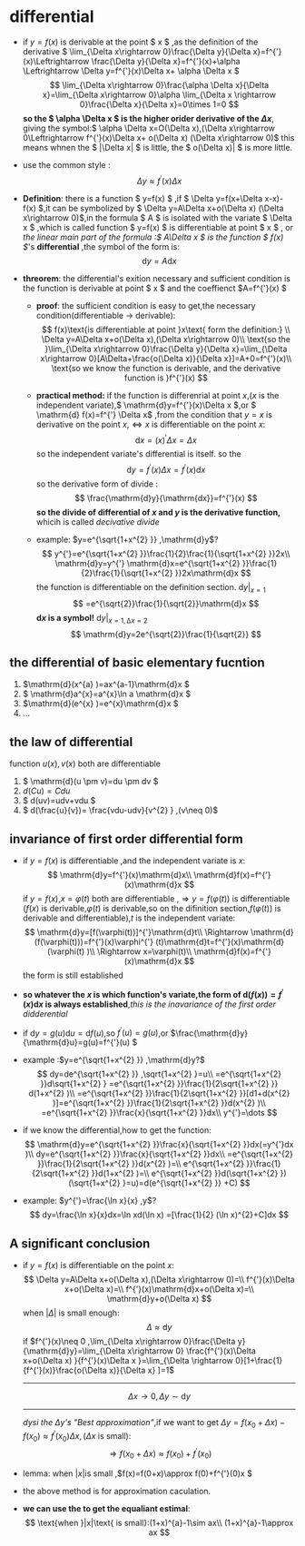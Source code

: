 # differential

* if $y=f(x)$ is derivable at the point $ x $ ,as the definition of the derivative $ \lim_{\Delta x\rightarrow 0}\frac{\Delta y}{\Delta x}=f^{'} (x)\Leftrightarrow \frac{\Delta y}{\Delta x}=f^{'}(x)+\alpha \Leftrightarrow \Delta y=f^{'}(x)\Delta x+ \alpha \Delta x   $ 
  $$
      \lim_{\Delta x\rightarrow 0}\frac{\alpha \Delta x}{\Delta x}=\lim_{\Delta x\rightarrow 0}\alpha \lim_{\Delta x \rightarrow 0}\frac{\Delta x}{\Delta x}=0\times 1=0
  $$ 
  **so the $ \alpha \Delta x $ is the higher orider derivative of the $\Delta x$**, giving the symbol:$ \alpha \Delta x=O(\Delta x),(\Delta x\rightarrow 0\Leftrightarrow f^{'}(x)\Delta x+ o(\Delta x) (\Delta x\rightarrow 0)$ 
  this means whnen the $ |\Delta x| $ is little, the $ o(\Delta x)| $ is more little.  

* use the common style : 
  $$
      \Delta y \approx f^{'}(x)\Delta x
  $$ 

* **Definition**: there is a function $ y=f(x) $ ,if $ \Delta y=f(x+\Delta x-x)-f(x) $,it can be symbolized by $ \Delta y=A\Delta x+o(\Delta x) (\Delta x\rightarrow 0)$,in the formula $ A $ is isolated with the variate $ \Delta x $  ,which is called function $ y=f(x) $  is differentiable at point $ x $ , or *the linear main part of the formula :$ A\Delta x $ is the function $ f(x) $*'s **differential** ,the symbol of the form is:
  $$
    \mathrm{d}y=A\mathrm{d}x
  $$ 

* **threorem**: the differential's exition necessary and sufficient condition is the function is derivable at point $ x $ and the coeffienct $A=f^{'}(x) $ 
  * **proof**: the sufficient condition is easy to get,the necessary condition(differentiable $\rightarrow$ derivable):
    $$
      f(x)\text{is differentiable at point }x\text{ form the definition:} \\
      \Delta y=A\Delta x+o(\Delta x),(\Delta x\rightarrow 0)\\
      \text{so the }\lim_{\Delta x\rightarrow 0}\frac{\Delta y}{\Delta x}=\lim_{\Delta x\rightarrow 0}[A\Delta+\frac{o(\Delta x)}{\Delta x}]=A+0=f^{'}(x)\\
      \text{so we know the function is derivable, and the derivative function is }f^{'}(x)  
    $$ 

  * **practical method:** if the function is differenrial at point $x$,($x$ is the independent variate),$ \mathrm{d}y=f^{'}(x)\Delta x  $,or $ \mathrm{d} f(x)=f^{'} \Delta x$  ,from the condition that $y=x$ is derivative on the point $x$,$\Leftrightarrow x$ is differentiable on the point $x$:
    $$
      \mathrm{d}x=(x)^{'} \Delta x=\Delta x
    $$
    so the independent variate's differential is itself. so the 
    $$
      \mathrm{d}y=f^{'} (x)\Delta x=f^{'}(x)\mathrm{d}x 
    $$ 
    so the derivative form of divide :
    $$
      \frac{\mathrm{d}y}{\mathrm{dx}}=f^{'}(x) 
    $$ 
    **so the divide of differential of $x$ and $y$ is the derivative function,** whicih is called *decivative divide*

  * example: $y=e^{\sqrt{1+x^{2} }} $,$\mathrm{d}y$?
    $$
      y^{'}=e^{\sqrt{1+x^{2} }}\frac{1}{2}\frac{1}{\sqrt{1+x^{2} }}2x\\
      \mathrm{d}y=y^{'} \mathrm{d}x=e^{\sqrt{1+x^{2} }}\frac{1}{2}\frac{1}{\sqrt{1+x^{2} }}2x\mathrm{d}x  
    $$ 
    the function is differentiable on the definition section.
    $\left.\mathrm{d}y\right|_{x=1}$
    $$
      =e^{\sqrt{2}}\frac{1}{\sqrt{2}}\mathrm{d}x 
    $$ 
    **$\mathrm{d}x$ is a symbol!**
    $\left.\mathrm{d}y\right|_{x=1,\mathrm{\Delta}x=2}$
    $$
      \mathrm{d}y=2e^{\sqrt{2}}\frac{1}{\sqrt{2}} 
    $$ 

## the differential of basic elementary fucntion

1. $\mathrm{d}(x^{a} )=ax^{a-1}\mathrm{d}x  $
2. $ \mathrm{d}a^{x}=a^{x}\ln a \mathrm{d}x   $
3. $\mathrm{d}(e^{x} )=e^{x}\mathrm{d}x $
4. $\dots$

## the law of differential 

function $u(x),v(x)$ both are differentiable
1. $ \mathrm{d}(u \pm v)=du \pm dv $ 
2. $d(Cu)=Cdu$
3. $ d(uv)=udv+vdu $ 
4. $ d(\frac{u}{v})= \frac{vdu-udv}{v^{2} } ,(v\neq 0)$ 

## invariance of first order differential form

* if $y=f(x)$ is differentiable ,and the independent variate is $x$:
  $$
    \mathrm{d}y=f^{'}(x)\mathrm{d}x\\
    \mathrm{d}f(x)=f^{'}(x)\mathrm{d}x  
  $$ 
  if $y=f(x)$,$x=\varphi(t)$ both are differentiable ,$\Rightarrow y=f(\varphi(t))$ is differentiable ($f(x)$ is derivable,$\varphi (t)$ is derivable,so on the difinition section,$f(\varphi(t))$ is derivable and differentiable),$t$ is the independent variate:
  $$
    \mathrm{d}y=[f(\varphi(t))]^{'}\mathrm{d}t\\
    \Rightarrow \mathrm{d}(f(\varphi(t)))=f^{'}(x)\varphi^{'} (t)\mathrm{d}t=f^{'}(x)\mathrm{d}(\varphi(t)    )\\
    \Rightarrow x=\varphi(t)\\
    \mathrm{d}f(x)=f^{'}(x)\mathrm{d}x 
  $$ 
  the form is still established

* **so whatever the $x$ is which function's variate,the form of $\mathrm{d}(f(x))=f^{'}(x) \mathrm{d}x$ is always established**,*this is the inavariance of the first order didderential*
* if $\mathrm{d}y=g(u)\mathrm{d}u=\mathrm{d}f(u)$,so $f^{'}(u)=g(u)$,or $\frac{\mathrm{d}y}{\mathrm{d}u}=g(u)=f^{'}(u) $
* example :$y=e^{\sqrt{1+x^{2} }} $,$\mathrm{d}y?$
  $$
    dy=de^{\sqrt{1+x^{2} }} ,\sqrt{1+x^{2} }=u\\
    =e^{\sqrt{1+x^{2} }}d\sqrt{1+x^{2} } =e^{\sqrt{1+x^{2} }}\frac{1}{2\sqrt{1+x^{2} }} d(1+x^{2} )\\
    =e^{\sqrt{1+x^{2} }}\frac{1}{2\sqrt{1+x^{2} }}[d1+d(x^{2} )]=e^{\sqrt{1+x^{2} }}\frac{1}{2\sqrt{1+x^{2} }}d(x^{2} )\\
    =e^{\sqrt{1+x^{2} }}\frac{x}{\sqrt{1+x^{2} }}dx\\
    y^{'}=\dots    
  $$ 

* if we know the differential,how to get the function:
  $$
    \mathrm{d}y=e^{\sqrt{1+x^{2} }}\frac{x}{\sqrt{1+x^{2} }}dx(=y^{'}dx )\\
    dy=e^{\sqrt{1+x^{2} }}\frac{x}{\sqrt{1+x^{2} }}dx\\
    =e^{\sqrt{1+x^{2} }}\frac{1}{2\sqrt{1+x^{2} }}d(x^{2} )=\\
    e^{\sqrt{1+x^{2} }}\frac{1}{2\sqrt{1+x^{2} }}d(1+x^{2} )=\\
    e^{\sqrt{1+x^{2} }}d(\sqrt{1+x^{2} })(\sqrt{1+x^{2} }=u)=d(e^{\sqrt{1+x^{2} }} +C)     
  $$ 

* example: $y^{'}=\frac{\ln x}{x} $,$y$?
  $$
    dy=\frac{\ln x}{x}dx=\ln xd(\ln x) =[\frac{1}{2} (\ln x)^{2}+C]dx 
  $$ 
  
## A significant conclusion

* if $y=f(x)$ is differentiable on the point $x$:
  $$
    \Delta y=A\Delta x+o(\Delta x),(\Delta x\rightarrow 0)=\\
    f^{'}(x)\Delta x+o(\Delta x)=\\
    f^{'}(x)\mathrm{d}x+o(\Delta x)=\\
    \mathrm{d}y+o(\Delta x)  
  $$ 
  when $|\Delta|$ is small enough:
  $$
    \Delta \approx \mathrm{d}y
  $$ 
  if $f^{'}(x)\neq 0 $,$\lim_{\Delta x\rightarrow 0}\frac{\Delta y}{\mathrm{d}y}=\lim_{\Delta x\rightarrow 0} \frac{f^{'}(x)\Delta x+o(\Delta x) }{f^{'}(x)\Delta x }=\lim_{\Delta \rightarrow 0}[1+\frac{1}{f^{'}(x)}\frac{o(\Delta x)}{\Delta x} ]=1$
  ****
  $$
    \Delta x\rightarrow 0,\Delta y \sim \mathrm{d}y
  $$ 
  ****
  *$dy$si the $\Delta y$'s "Best approximation"*,if we want to get $\Delta y=f(x_0+\Delta x)-f(x_0)\approx f^{'}(x_0)\Delta x,(\Delta x \text{ is small})$:
  $$
    \Rightarrow f(x_0+\Delta x)\approx f(x_0)+f^{'}(x_0) 
  $$ 

* lemma: when $|x|$is small ,$f(x)=f(0+x)\approx f(0)+f^{'}(0)x $
* the above method is for approximation caculation.
* **we can use the to get the equaliant estimal**: 
  $$
    \text{when }|x|\text{ is small}:(1+x)^{a}-1\sim ax\\
    (1+x)^{a}-1\approx ax  
  $$
